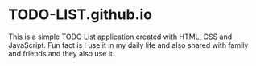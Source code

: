 # TODO-LIST.github.io
This is a simple TODO List application created with HTML, CSS and JavaScript. Fun fact is I use it in my daily life and also shared with family and friends and they also use it.
